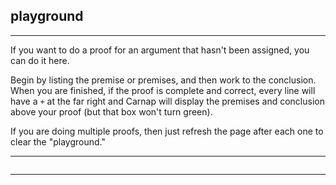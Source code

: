 ## playground

---

If you want to do a proof for an argument that hasn't been assigned, you can do it here. 

Begin by listing the premise or premises, and then work to the conclusion. When you are finished, if the proof is complete and correct, every line will have a `+` at the far right and Carnap will display the premises and conclusion above your proof (but that box won't turn green).

If you are doing multiple proofs, then just refresh the page after each one to clear the "playground."

---

~~~{.Playground .JohnsonSL init="now" options="fonts tabindent render resize" guides="fitch"}
~~~

---



